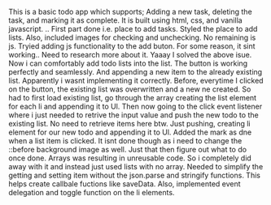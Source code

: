 This is a basic todo app which supports; Adding a new task, deleting the task, and marking it as complete.
It is built using html, css, and vanilla javascript. ..
First part done i.e. place to add tasks.
Styled the place to add lists. Also, included images for checking and unchecking. No remaining is js.
Tryied adding js functionality to the add buton. For some reason, it sint working.. Need to research more about it.
Yaaay I solved the above isue. Now i can comfortably add todo lists into the list. The button is working perfectly and seamlessly. And appending a new item to the already existing list. 
Apparently i wasnt implementing it correctly. Before, everytime I clicked on the button, the existing list was overwritten and a new ne created. So had to first load existing list, go through the array creating the list element for each li and appending it to Ul. 
Then now going to the click event listener where i just needed to retrive the input value and push the new todo to the existing list. No need to retrieve items here btw. Just pushing, creating li element for our new todo and appending it to Ul.
Added the mark as dne when a list item is clicked. It isnt done though as i need to change the ::before background image as well. Just that then figure out what to do once done.
Arrays was resulting in unreusable code. So i completely did away with it and instead just used lists with no array. Needed to simplify the getting and setting item without the json.parse and stringify functions. This helps create callbale fuctions like saveData. Also, implemented event delegation and toggle function on the li elements. 